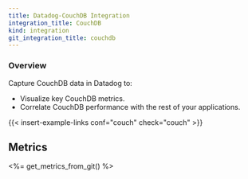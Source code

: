 ```yaml
---
title: Datadog-CouchDB Integration
integration_title: CouchDB
kind: integration
git_integration_title: couchdb
---
```


### Overview

Capture CouchDB data in Datadog to:

* Visualize key CouchDB metrics.
* Correlate CouchDB performance with the rest of your applications.

{{< insert-example-links conf="couch" check="couch" >}}


## Metrics

<%= get_metrics_from_git() %>
